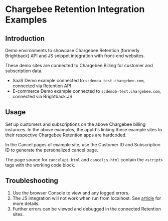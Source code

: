 # Chargebee Retention Integration Examples

## Introduction

Demo environments to showcase Chargebee Retention (formerly Brightback) API and JS snippet integration with front-end websites.

These demo sites are connected to Chargebee Billing for customer and subscription data.

- SaaS Demo example connected to `scdemoa-test.chargebee.com`, connected via Retention API
- E-commerce Demo example connected to `scdemob-test.chargebee.com`, connected via Brightback.JS

## Usage

Set up customers and subscriptions on the above Chargebee billing instances. In the above examples, the appId's linking these example sites to their respective Chargebee Retention apps are hardcoded.

In the Cancel pages of example site, use the Customer ID and Subscription ID to generate the personalized cancel page.

The page source for `cancelapi.html` and `canceljs.html` contain the `<script>` tags with the working code block.

## Troubleshooting

1. Use the browser Console to view and any logged errors.
2. The JS integration will not work when run from localhost. See [article](https://help.brightback.com/article/43-installing-brightback#:~:text=Testing%C2%A0Chargebee%20Retention.js%20from%20localhost%3A) for more details.
3. Further errors can be viewed and debugged in the connected Retention sites.
